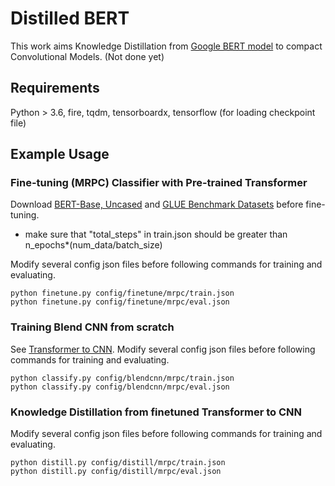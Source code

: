 
# Distilled BERT

This work aims Knowledge Distillation from [Google BERT model](https://github.com/google-research/bert) to compact Convolutional Models. (Not done yet)


## Requirements

Python > 3.6, fire, tqdm, tensorboardx, 
tensorflow (for loading checkpoint file)

## Example Usage

### Fine-tuning (MRPC) Classifier with Pre-trained Transformer

Download [BERT-Base, Uncased](https://storage.googleapis.com/bert_models/2018_10_18/uncased_L-12_H-768_A-12.zip) and
[GLUE Benchmark Datasets]( https://github.com/nyu-mll/GLUE-baselines) 
before fine-tuning.
* make sure that "total_steps" in train.json should be greater than n_epochs*(num_data/batch_size)

Modify several config json files before following commands for training and evaluating.
```
python finetune.py config/finetune/mrpc/train.json
python finetune.py config/finetune/mrpc/eval.json
```

### Training Blend CNN from scratch

See [Transformer to CNN](https://openreview.net/forum?id=HJxM3hftiX).
Modify several config json files before following commands for training and evaluating.
```
python classify.py config/blendcnn/mrpc/train.json
python classify.py config/blendcnn/mrpc/eval.json
```

### Knowledge Distillation from finetuned Transformer to CNN

Modify several config json files before following commands for training and evaluating.
```
python distill.py config/distill/mrpc/train.json
python distill.py config/distill/mrpc/eval.json
```

